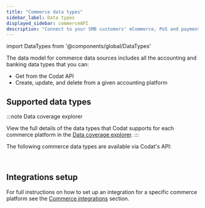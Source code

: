 ```yaml
---
title: "Commerce data types"
sidebar_label: Data types
displayed_sidebar: commerceAPI
description: "Connect to your SMB customers' eCommerce, PoS and payment data sources"
---
```


import DataTypes from '@components/global/DataTypes'

The data model for commerce data sources includes all the accounting and banking data types that you can:

- Get from the Codat API
- Create, update, and delete from a given accounting platform

## Supported data types

:::note Data coverage explorer

View the full details of the data types that Codat supports for each commerce platform in the <a className="external" href="https://knowledge.codat.io/supported-features/commerce?view=tab-by-data-type" target="_blank">Data coverage explorer</a>.
:::

The following commerce data types are available via Codat's API:

<!-- <DataTypes product="commerce-api" urlPrefix="/commerce-api#"/> -->

<br/>

## Integrations setup

For full instructions on how to set up an integration for a specific commerce platform see the [Commerce integrations](/commerce-api/overview) section.
